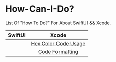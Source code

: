 # How-Can-I-Do?

List Of "How To Do?" For About SwiftUI &amp;&amp; Xcode.

| SwiftUI |                                              Xcode                                              |
| :-----: | :---------------------------------------------------------------------------------------------: |
|         | [Hex Color Code Usage](https://github.com/kadir-ince/How-Can-I-Do/tree/master/Xcode/Hex-Color)  |
|         | [Code Formatting](https://github.com/kadir-ince/How-Can-I-Do/tree/master/Xcode/Code-Formatting) |
